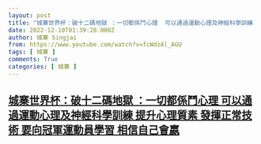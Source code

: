 ```yaml
---
layout: post
title: "城寨世界杯：破十二碼地獄 ：一切都係鬥心理  可以通過運動心理及神經科學訓練  提升心理質素  發揮正常技術 要向冠軍運動員學習 相信自己會嬴"
date: 2022-12-10T01:39:28.000Z
author: 城寨 Singjai
from: https://www.youtube.com/watch?v=fcWdzAl_AGU
tags: [ 城寨 ]
comments: True
categories: [ 城寨 ]
---
```

<!--1670636368000-->
[城寨世界杯：破十二碼地獄 ：一切都係鬥心理  可以通過運動心理及神經科學訓練  提升心理質素  發揮正常技術 要向冠軍運動員學習 相信自己會嬴](https://www.youtube.com/watch?v=fcWdzAl_AGU)
------

<div>

</div>
